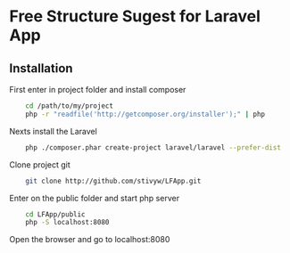 
Free Structure Sugest for Laravel App
============================

Installation
------------

First enter in project folder and install composer

```sh
	cd /path/to/my/project
	php -r "readfile('http://getcomposer.org/installer');" | php
```

Nexts install the Laravel

```sh
	php ./composer.phar create-project laravel/laravel --prefer-dist
```

Clone project git

```sh
	git clone http://github.com/stivyw/LFApp.git
```

Enter on the public folder and start php server


```sh
	cd LFApp/public
	php -S localhost:8080
```

Open the browser and go to localhost:8080

